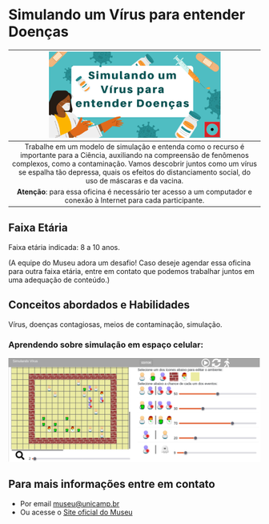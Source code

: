 # Simulando um Vírus para entender Doenças

|<img src="virus.png" width="70%" height="70%"> |
| :------: |
|Trabalhe em um modelo de simulação e entenda como o recurso é importante para a Ciência, auxiliando na compreensão de fenômenos complexos, como a contaminação.  Vamos descobrir juntos como um vírus se espalha tão depressa, quais os efeitos do distanciamento social, do uso de máscaras e da vacina.|
**Atenção**: para essa oficina é necessário ter acesso a um computador e conexão à Internet para cada participante.|


## Faixa Etária

Faixa etária indicada:  8 a 10 anos.

(A equipe do Museu adora um desafio! Caso deseje agendar essa oficina para outra faixa etária, entre em contato que podemos trabalhar juntos em uma adequação de conteúdo.)

## Conceitos abordados e Habilidades
Vírus, doenças contagiosas, meios de contaminação, simulação.

### Aprendendo sobre simulação em espaço celular:

[![Simulando um Vírus](images/contagion-sliders.png)](harena/scripts/playground/editor.html?source=cell/contagion-sliders&mode=no-script-no-hide)

##  Para mais informações entre em contato
* Por email museu@unicamp.br
* Ou acesse o [Site oficial do Museu](https://www.mc.unicamp.br/visite)
